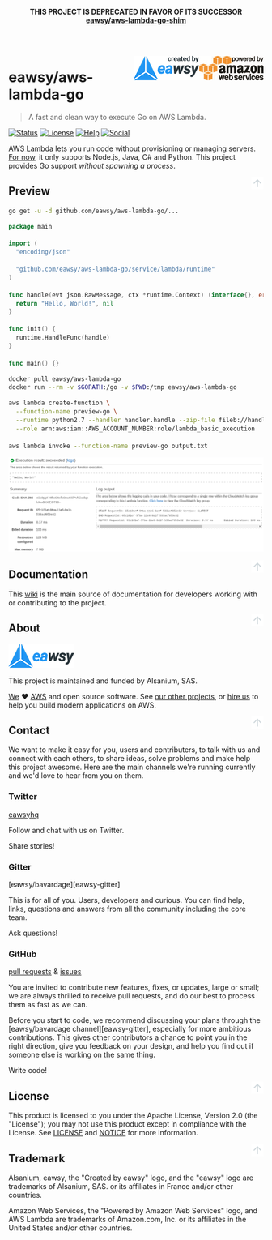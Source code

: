 <a id="top" name="top"></a>

<p align="center"><b>THIS PROJECT IS DEPRECATED IN FAVOR OF ITS SUCCESSOR<br><a href="https://github.com/eawsy/aws-lambda-go-shim">eawsy/aws-lambda-go-shim</a></b></p><br><br>

[<img src="_asset/powered-by-aws.png" alt="Powered by Amazon Web Services" align="right">][aws-home]
[<img src="_asset/created-by-eawsy.png" alt="Created by eawsy" align="right">][eawsy-home]

# eawsy/aws-lambda-go

> A fast and clean way to execute Go on AWS Lambda.

[![Status][badge-status]](#top)
[![License][badge-license]](LICENSE)
[![Help][badge-help]][eawsy-chat]
[![Social][badge-social]][eawsy-twitter]

[AWS Lambda][aws-lambda-home] lets you run code without provisioning or managing servers. [For now][aws-lambda-lng], it 
only supports Node.js, Java, C# and Python. This project provides Go support *without spawning a process*.

[<img src="_asset/arrow-up.png" align="right">](#top)
## Preview

```sh
go get -u -d github.com/eawsy/aws-lambda-go/...
```

```go
package main

import (
  "encoding/json"

  "github.com/eawsy/aws-lambda-go/service/lambda/runtime"
)

func handle(evt json.RawMessage, ctx *runtime.Context) (interface{}, error) {
  return "Hello, World!", nil
}

func init() {
  runtime.HandleFunc(handle)
}

func main() {}
```

```sh
docker pull eawsy/aws-lambda-go
docker run --rm -v $GOPATH:/go -v $PWD:/tmp eawsy/aws-lambda-go
```

```sh
aws lambda create-function \
  --function-name preview-go \
  --runtime python2.7 --handler handler.handle --zip-file fileb://handler.zip \
  --role arn:aws:iam::AWS_ACCOUNT_NUMBER:role/lambda_basic_execution

aws lambda invoke --function-name preview-go output.txt
```

<kbd>![Preview](_asset/eawsy-preview.png)</kbd>

[<img src="_asset/arrow-up.png" align="right">](#top)
## Documentation

This [wiki][eawsy-wiki] is the main source of documentation for developers working with or contributing to the 
project.

[<img src="_asset/arrow-up.png" align="right">](#top)
## About

[![eawsy](_asset/eawsy-logo.png)][eawsy-home]

This project is maintained and funded by Alsanium, SAS.

[We][eawsy-home] :heart: [AWS][aws-home] and open source software. See [our other projects][eawsy-github], or 
[hire us][eawsy-hire-form] to help you build modern applications on AWS.

[<img src="_asset/arrow-up.png" align="right">](#top)
## Contact

We want to make it easy for you, users and contributers, to talk with us and connect with each others, to share ideas, 
solve problems and make help this project awesome. Here are the main channels we're running currently and we'd love to 
hear from you on them.

### Twitter 
  
[eawsyhq][eawsy-twitter] 

Follow and chat with us on Twitter. 

Share stories!

### Gitter 

[eawsy/bavardage][eawsy-gitter]

This is for all of you. Users, developers and curious. You can find help, links, questions and answers from all the 
community including the core team.

Ask questions!

### GitHub

[pull requests][eawsy-pr] & [issues][eawsy-issues]

You are invited to contribute new features, fixes, or updates, large or small; we are always thrilled to receive pull 
requests, and do our best to process them as fast as we can.

Before you start to code, we recommend discussing your plans through the [eawsy/bavardage channel][eawsy-gitter], 
especially for more ambitious contributions. This gives other contributors a chance to point you in the right direction, 
give you feedback on your design, and help you find out if someone else is working on the same thing.

Write code!

[<img src="_asset/arrow-up.png" align="right">](#top)
## License

This product is licensed to you under the Apache License, Version 2.0 (the "License"); you may not use this product 
except in compliance with the License. See [LICENSE](LICENSE) and [NOTICE](NOTICE) for more information.

[<img src="_asset/arrow-up.png" align="right">](#top)
## Trademark

Alsanium, eawsy, the "Created by eawsy" logo, and the "eawsy" logo are trademarks of Alsanium, SAS. or its affiliates in 
France and/or other countries.

Amazon Web Services, the "Powered by Amazon Web Services" logo, and AWS Lambda are trademarks of Amazon.com, Inc. or its 
affiliates in the United States and/or other countries.

[eawsy-home]: https://eawsy.com
[eawsy-github]: https://github.com/eawsy
[eawsy-chat]: https://gitter.im/eawsy/bavardage
[eawsy-twitter]: https://twitter.com/eawsyhq
[eawsy-godoc]: https://godoc.org/github.com/eawsy/aws-lambda-go/service/lambda/runtime
[eawsy-wiki]: https://github.com/eawsy/aws-lambda-go/wiki
[eawsy-hire-form]: https://docs.google.com/forms/d/e/1FAIpQLSfPvn1Dgp95DXfvr3ClPHCNF5abi4D1grveT5btVyBHUk0nXw/viewform
[eawsy-pr]: https://github.com/eawsy/aws-lambda-go/issues?q=is:pr%20is:open
[eawsy-issues]: https://github.com/eawsy/aws-lambda-go/issues?q=is:issue%20is:open
[eawsy-twitter]: https://twitter.com/@eawsyhq
[aws-home]: https://aws.amazon.com/
[aws-lambda-home]: https://aws.amazon.com/lambda/
[aws-lambda-lng]: http://docs.aws.amazon.com/lambda/latest/dg/lambda-app.html#lambda-app-author
[badge-status]: http://img.shields.io/badge/status-stable-4CAF50.svg?style=flat-square
[badge-license]: http://img.shields.io/badge/license-apache-FF5722.svg?style=flat-square
[badge-help]: http://img.shields.io/badge/help-gitter-E91E63.svg?style=flat-square
[badge-social]: http://img.shields.io/badge/social-twitter-03A9F4.svg?style=flat-square
